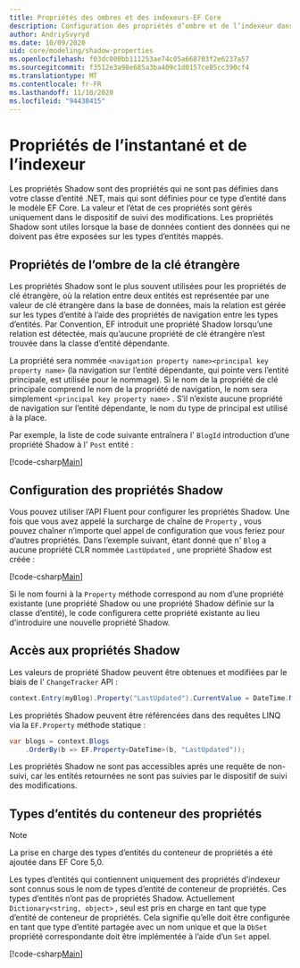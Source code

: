 ```yaml
---
title: Propriétés des ombres et des indexeurs-EF Core
description: Configuration des propriétés d’ombre et de l’indexeur dans un modèle de Entity Framework Core
author: AndriySvyryd
ms.date: 10/09/2020
uid: core/modeling/shadow-properties
ms.openlocfilehash: f03dc000bb111253ae74c05a668703f2e6237a57
ms.sourcegitcommit: f3512e3a98e685a3ba409c1d0157ce85cc390cf4
ms.translationtype: MT
ms.contentlocale: fr-FR
ms.lasthandoff: 11/10/2020
ms.locfileid: "94430415"
---
```

# <a name="shadow-and-indexer-properties"></a>Propriétés de l’instantané et de l’indexeur

Les propriétés Shadow sont des propriétés qui ne sont pas définies dans votre classe d’entité .NET, mais qui sont définies pour ce type d’entité dans le modèle EF Core. La valeur et l’état de ces propriétés sont gérés uniquement dans le dispositif de suivi des modifications. Les propriétés Shadow sont utiles lorsque la base de données contient des données qui ne doivent pas être exposées sur les types d’entités mappés.

## <a name="foreign-key-shadow-properties"></a>Propriétés de l’ombre de la clé étrangère

Les propriétés Shadow sont le plus souvent utilisées pour les propriétés de clé étrangère, où la relation entre deux entités est représentée par une valeur de clé étrangère dans la base de données, mais la relation est gérée sur les types d’entité à l’aide des propriétés de navigation entre les types d’entités. Par Convention, EF introduit une propriété Shadow lorsqu’une relation est détectée, mais qu’aucune propriété de clé étrangère n’est trouvée dans la classe d’entité dépendante.

La propriété sera nommée `<navigation property name><principal key property name>` (la navigation sur l’entité dépendante, qui pointe vers l’entité principale, est utilisée pour le nommage). Si le nom de la propriété de clé principale comprend le nom de la propriété de navigation, le nom sera simplement `<principal key property name>` . S’il n’existe aucune propriété de navigation sur l’entité dépendante, le nom du type de principal est utilisé à la place.

Par exemple, la liste de code suivante entraînera l' `BlogId` introduction d’une propriété Shadow à l' `Post` entité :

[!code-csharp[Main](../../../samples/core/Modeling/Conventions/ShadowForeignKey.cs?name=Conventions&highlight=21-23)]

## <a name="configuring-shadow-properties"></a>Configuration des propriétés Shadow

Vous pouvez utiliser l’API Fluent pour configurer les propriétés Shadow. Une fois que vous avez appelé la surcharge de chaîne de `Property` , vous pouvez chaîner n’importe quel appel de configuration que vous feriez pour d’autres propriétés. Dans l’exemple suivant, étant donné que n' `Blog` a aucune propriété CLR nommée `LastUpdated` , une propriété Shadow est créée :

[!code-csharp[Main](../../../samples/core/Modeling/FluentAPI/ShadowProperty.cs?name=ShadowProperty&highlight=8)]

Si le nom fourni à la `Property` méthode correspond au nom d’une propriété existante (une propriété Shadow ou une propriété Shadow définie sur la classe d’entité), le code configurera cette propriété existante au lieu d’introduire une nouvelle propriété Shadow.

## <a name="accessing-shadow-properties"></a>Accès aux propriétés Shadow

Les valeurs de propriété Shadow peuvent être obtenues et modifiées par le biais de l' `ChangeTracker` API :

```csharp
context.Entry(myBlog).Property("LastUpdated").CurrentValue = DateTime.Now;
```

Les propriétés Shadow peuvent être référencées dans des requêtes LINQ via la `EF.Property` méthode statique :

```csharp
var blogs = context.Blogs
    .OrderBy(b => EF.Property<DateTime>(b, "LastUpdated"));
```

Les propriétés Shadow ne sont pas accessibles après une requête de non-suivi, car les entités retournées ne sont pas suivies par le dispositif de suivi des modifications.

## <a name="property-bag-entity-types"></a>Types d’entités du conteneur des propriétés

> [!NOTE]
> La prise en charge des types d’entités du conteneur de propriétés a été ajoutée dans EF Core 5,0.

Les types d’entités qui contiennent uniquement des propriétés d’indexeur sont connus sous le nom de types d’entité de conteneur de propriétés. Ces types d’entités n’ont pas de propriétés Shadow. Actuellement `Dictionary<string, object>` , seul est pris en charge en tant que type d’entité de conteneur de propriétés. Cela signifie qu’elle doit être configurée en tant que type d’entité partagée avec un nom unique et que la `DbSet` propriété correspondante doit être implémentée à l’aide d’un `Set` appel.

[!code-csharp[Main](../../../samples/core/Modeling/FluentAPI/SharedType.cs?name=SharedType&highlight=3,7)]
